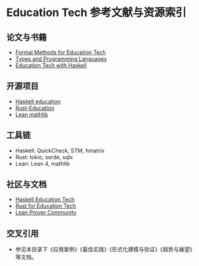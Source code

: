 # Education Tech 参考文献与资源索引

## 论文与书籍
- [Formal Methods for Education Tech](https://arxiv.org/abs/2107.10121)
- [Types and Programming Languages](https://www.cis.upenn.edu/~bcpierce/tapl/)
- [Education Tech with Haskell](https://hackage.haskell.org/package/education)

## 开源项目
- [Haskell education](https://hackage.haskell.org/package/education)
- [Rust-Education](https://github.com/rust-education)
- [Lean mathlib](https://github.com/leanprover-community/mathlib)

## 工具链
- Haskell: QuickCheck, STM, hmatrix
- Rust: tokio, serde, sqlx
- Lean: Lean 4, mathlib

## 社区与文档
- [Haskell Education Tech](https://wiki.haskell.org/Education_tech)
- [Rust for Education Tech](https://github.com/rust-education)
- [Lean Prover Community](https://leanprover-community.github.io/)

## 交叉引用
- 参见本目录下《应用案例》《最佳实践》《形式化建模与验证》《趋势与展望》等文档。 
